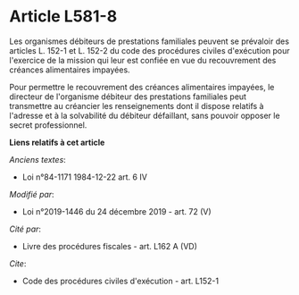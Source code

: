 # Article L581-8

Les organismes débiteurs de prestations familiales peuvent se prévaloir des articles L. 152-1 et L. 152-2 du code des
procédures civiles d'exécution pour l'exercice de la mission qui leur est confiée en vue du recouvrement des créances
alimentaires impayées.

Pour permettre le recouvrement des créances alimentaires impayées, le directeur de l'organisme débiteur des prestations
familiales peut transmettre au créancier les renseignements dont il dispose relatifs à l'adresse et à la solvabilité du
débiteur défaillant, sans pouvoir opposer le secret professionnel.

**Liens relatifs à cet article**

_Anciens textes_:

  - Loi n°84-1171 1984-12-22 art. 6 IV

_Modifié par_:

  - Loi n°2019-1446 du 24 décembre 2019 - art. 72 (V)

_Cité par_:

  - Livre des procédures fiscales - art. L162 A (VD)

_Cite_:

  - Code des procédures civiles d'exécution - art. L152-1
